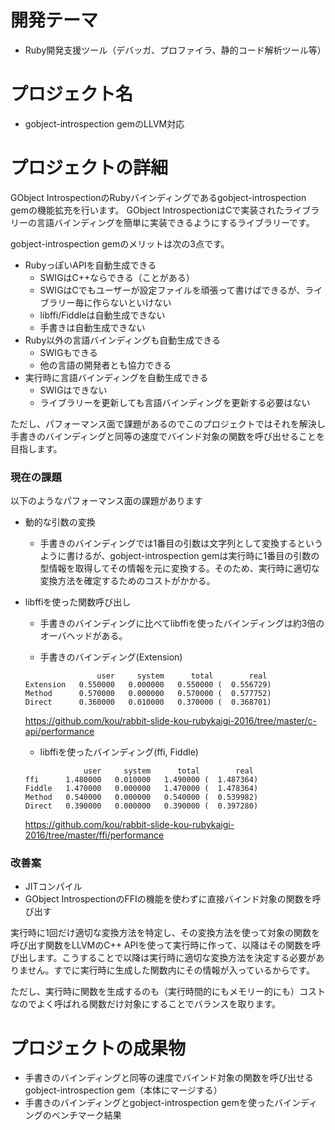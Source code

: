 # 開発テーマ

- Ruby開発支援ツール（デバッガ、プロファイラ、静的コード解析ツール等）

# プロジェクト名

- gobject-introspection gemのLLVM対応

# プロジェクトの詳細

GObject IntrospectionのRubyバインディングであるgobject-introspection gemの機能拡充を行います。
GObject IntrospectionはCで実装されたライブラリーの言語バインディングを簡単に実装できるようにするライブラリーです。

gobject-introspection gemのメリットは次の3点です。

- RubyっぽいAPIを自動生成できる
  - SWIGはC++ならできる（ことがある）
  - SWIGはCでもユーザーが設定ファイルを頑張って書けばできるが、ライブラリー毎に作らないといけない
  - libffi/Fiddleは自動生成できない
  - 手書きは自動生成できない
- Ruby以外の言語バインディングも自動生成できる
  - SWIGもできる
  - 他の言語の開発者とも協力できる
- 実行時に言語バインディングを自動生成できる
  - SWIGはできない
  - ライブラリーを更新しても言語バインディングを更新する必要はない

ただし、パフォーマンス面で課題があるのでこのプロジェクトではそれを解決し手書きのバインディングと同等の速度でバインド対象の関数を呼び出せることを目指します。

### 現在の課題

以下のようなパフォーマンス面の課題があります

- 動的な引数の変換
  - 手書きのバインディングでは1番目の引数は文字列として変換するというように書けるが、gobject-introspection gemは実行時に1番目の引数の型情報を取得してその情報を元に変換する。そのため、実行時に適切な変換方法を確定するためのコストがかかる。
- libffiを使った関数呼び出し
  - 手書きのバインディングに比べてlibffiを使ったバインディングは約3倍のオーバヘッドがある。

  - 手書きのバインディング(Extension)
  ```
                  user     system      total        real
  Extension   0.550000   0.000000   0.550000 (  0.556729)
  Method      0.570000   0.000000   0.570000 (  0.577752)
  Direct      0.360000   0.010000   0.370000 (  0.368701)
  ```
  https://github.com/kou/rabbit-slide-kou-rubykaigi-2016/tree/master/c-api/performance

  - libffiを使ったバインディング(ffi, Fiddle)
  ```
               user     system      total        real
  ffi      1.480000   0.010000   1.490000 (  1.487364)
  Fiddle   1.470000   0.000000   1.470000 (  1.478364)
  Method   0.540000   0.000000   0.540000 (  0.539982)
  Direct   0.390000   0.000000   0.390000 (  0.397280)
  ```
  https://github.com/kou/rabbit-slide-kou-rubykaigi-2016/tree/master/ffi/performance

### 改善案

- JITコンパイル
- GObject IntrospectionのFFIの機能を使わずに直接バインド対象の関数を呼び出す

実行時に1回だけ適切な変換方法を特定し、その変換方法を使って対象の関数を呼び出す関数をLLVMのC++ APIを使って実行時に作って、以降はその関数を呼び出します。こうすることで以降は実行時に適切な変換方法を決定する必要がありません。すでに実行時に生成した関数内にその情報が入っているからです。

ただし、実行時に関数を生成するのも（実行時間的にもメモリー的にも）コストなのでよく呼ばれる関数だけ対象にすることでバランスを取ります。

# プロジェクトの成果物

- 手書きのバインディングと同等の速度でバインド対象の関数を呼び出せるgobject-introspection gem（本体にマージする）
- 手書きのバインディングとgobject-introspection gemを使ったバインディングのベンチマーク結果
